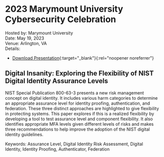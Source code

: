 # 2023 Marymount University Cybersecurity Celebration
Hosted by: Marymount University<br>
Date: May 19, 2023<br>
Venue: Arlington, VA<br>
Details:
- [Download Presentation](2305-marymount.pdf){:target="_blank"}{:rel="noopener noreferrer"}

## Digital Insanity: Exploring the Flexibility of NIST Digital Identity Assurance Levels
NIST Special Publication 800-63-3 presents a new risk management concept on digital identity. It includes various harm categories to determine an appropriate assurance level for identity proofing, authentication, and federation. These three distinct approaches are highlighted to give flexibility in protecting systems. This paper explores if this is a realized flexibility by developing a tool to test assurance level and component flexibility. It also identifies appropriate MFA levels given different levels of risks and makes three recommendations to help improve the adoption of the NIST digital identity guidelines.

Keywords: Assurance Level, Digital Identity Risk Assessment, Digital Identity, Identity Proofing, Authenticator, Federation